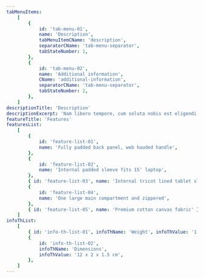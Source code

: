 ```yaml
---
tabMenuItems:
    [
        {
            id: 'tab-menu-01',
            name: 'Description',
            tabMenuItemCName: 'description',
            separatorCName: 'tab-menu-separator',
            tabStateNumber: 1,
        },
        {
            id: 'tab-menu-02',
            name: 'Additional information',
            CName: 'additional-information',
            separatorCName: 'tab-menu-separator',
            tabStateNumber: 2,
        },
    ]
descriptionTitle: 'Description'
descriptionExcerpt: 'Nam libero tempore, cum soluta nobis est eligendi optio cumque nihil impedit quo minus id quod maxime placeat facere possimus, omnis voluptas assumenda est, omnis dolor repellendus. Temporibus autem quibusdam et aut officiis debitis aut rerum omnis voluptas assumenda.'
featureTitle: 'Features'
featuresList:
    [
        {
            id: 'feature-list-01',
            name: 'Fully padded back panel, web hauded handle',
        },
        {
            id: 'feature-list-02',
            name: 'Internal padded sleeve fits 15″ laptop',
        },
        { id: 'feature-list-03', name: 'Internal tricot lined tablet sleeve' },
        {
            id: 'feature-list-04',
            name: 'One large main compartment and zippered',
        },
        { id: 'feature-list-05', name: 'Premium cotton canvas fabric' },
    ]
infoThList:
    [
        { id: 'info-th-list-01', infoThName: 'Weight', infoThValue: '1.2 kg' },
        {
            id: 'info-th-list-02',
            infoThName: 'Dimensions',
            infoThValue: '12 x 2 x 1.5 cm',
        },
    ]
---
```

